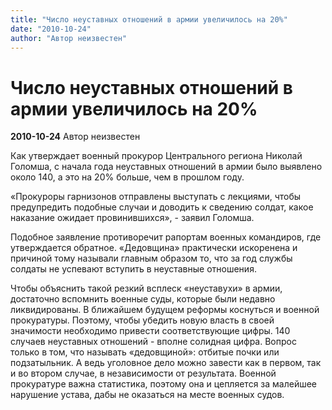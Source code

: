 ```yaml
---
title: "Число неуставных отношений в армии увеличилось на 20%"
date: "2010-10-24"
author: "Автор неизвестен"
---
```


# Число неуставных отношений в армии увеличилось на 20%

**2010-10-24** Автор неизвестен

Как утверждает военный прокурор Центрального региона Николай Голомша, с начала года неуставных отношений в армии было выявлено около 140, а это на 20% больше, чем в прошлом году.

«Прокуроры гарнизонов отправлены выступать с лекциями, чтобы предупредить подобные случаи и доводить к сведению солдат, какое наказание ожидает провинившихся», - заявил Голомша.

Подобное заявление противоречит рапортам военных командиров, где утверждается обратное. «Дедовщина» практически искоренена и причиной тому называли главным образом то, что за год службы солдаты не успевают вступить в неуставные отношения.

Чтобы объяснить такой резкий всплеск «неуставухи» в армии, достаточно вспомнить военные суды, которые были недавно ликвидированы. В ближайшем будущем реформы коснуться и военной прокуратуры. Поэтому, чтобы убедить новую власть в своей значимости необходимо привести соответствующие цифры. 140 случаев неуставных отношений - вполне солидная цифра. Вопрос только в том, что называть «дедовщиной»: отбитые почки или подзатыльник. А ведь уголовное дело можно завести как в первом, так и во втором случае, в независимости от результата. Военной прокуратуре важна статистика, поэтому она и цепляется за малейшее нарушение устава, дабы не оказаться на месте военных судов.